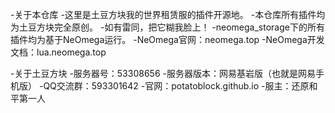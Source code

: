 -关于本仓库
-这里是土豆方块我的世界租赁服的插件开源地。
-本仓库所有插件均为土豆方块完全原创。
-如有雷同，把它糊我脸上！
-neomega_storage下的所有插件均为基于NeOmega运行。
-NeOmega官网：neomega.top
-NeOmega开发文档：lua.neomega.top

-关于土豆方块
-服务器号：53308656
-服务器版本：网易基岩版（也就是网易手机版）
-QQ交流群：593301642
-官网：potatoblock.github.io
-服主：还原和平第一人
